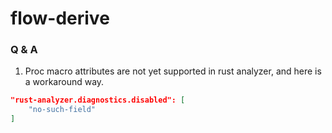 # flow-derive

### Q & A
1. Proc macro attributes are not yet supported in rust analyzer, and here is a workaround way.
```json
"rust-analyzer.diagnostics.disabled": [
    "no-such-field"
]
```
